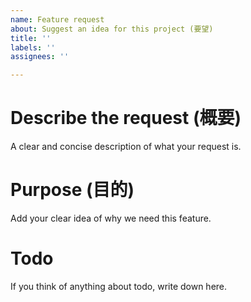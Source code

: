 ```yaml
---
name: Feature request
about: Suggest an idea for this project (要望)
title: ''
labels: ''
assignees: ''

---
```


<!---全部埋める必要はないです-->

# **Describe the request (概要)**
A clear and concise description of what your request is.

# **Purpose (目的)**
Add your clear idea of why we need this feature.

# **Todo**
If you think of anything about todo, write down here.
